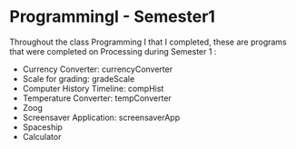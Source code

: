 # ProgrammingI - Semester1
Throughout the class Programming I that I completed, these are programs that were completed on Processing during Semester 1 : 
  - Currency Converter: currencyConverter
  - Scale for grading: gradeScale
  - Computer History Timeline: compHist
  - Temperature Converter: tempConverter
  - Zoog
  - Screensaver Application: screensaverApp
  - Spaceship
  - Calculator
